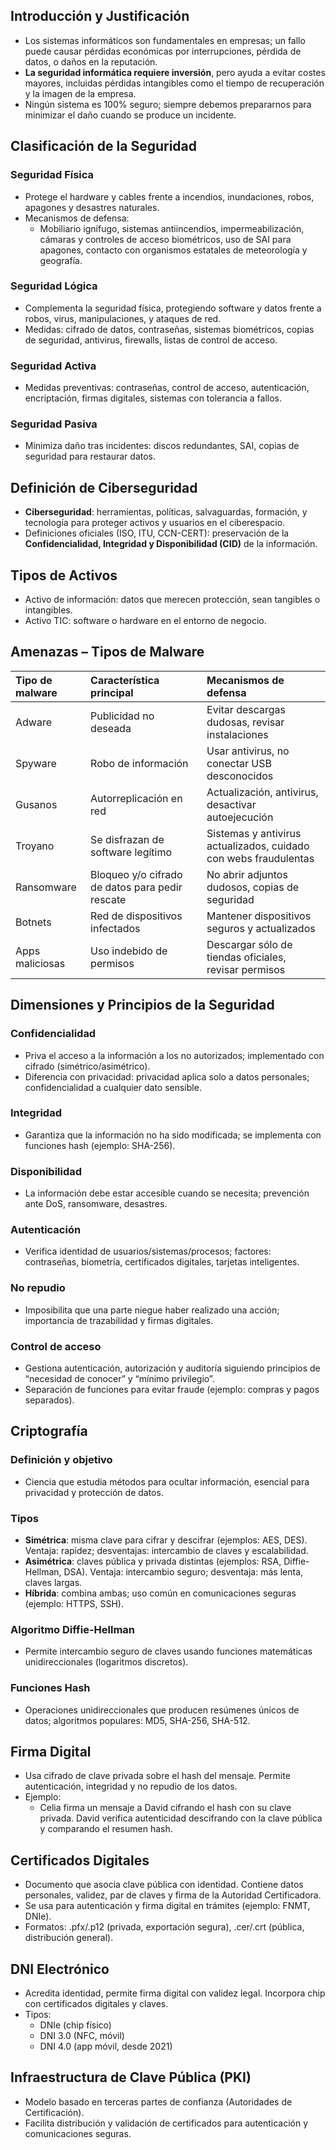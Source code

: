 ## Introducción y Justificación

- Los sistemas informáticos son fundamentales en empresas; un fallo puede causar pérdidas económicas por interrupciones, pérdida de datos, o daños en la reputación.
- **La seguridad informática requiere inversión**, pero ayuda a evitar costes mayores, incluidas pérdidas intangibles como el tiempo de recuperación y la imagen de la empresa.
- Ningún sistema es 100% seguro; siempre debemos prepararnos para minimizar el daño cuando se produce un incidente.

## Clasificación de la Seguridad

### Seguridad Física

- Protege el hardware y cables frente a incendios, inundaciones, robos, apagones y desastres naturales.
- Mecanismos de defensa:
    - Mobiliario ignífugo, sistemas antiincendios, impermeabilización, cámaras y controles de acceso biométricos, uso de SAI para apagones, contacto con organismos estatales de meteorología y geografía.


### Seguridad Lógica

- Complementa la seguridad física, protegiendo software y datos frente a robos, virus, manipulaciones, y ataques de red.
- Medidas: cifrado de datos, contraseñas, sistemas biométricos, copias de seguridad, antivirus, firewalls, listas de control de acceso.


### Seguridad Activa

- Medidas preventivas: contraseñas, control de acceso, autenticación, encriptación, firmas digitales, sistemas con tolerancia a fallos.


### Seguridad Pasiva

- Minimiza daño tras incidentes: discos redundantes, SAI, copias de seguridad para restaurar datos.

## Definición de Ciberseguridad

- **Ciberseguridad**: herramientas, políticas, salvaguardas, formación, y tecnología para proteger activos y usuarios en el ciberespacio.
- Definiciones oficiales (ISO, ITU, CCN-CERT): preservación de la **Confidencialidad, Integridad y Disponibilidad (CID)** de la información.

## Tipos de Activos

- Activo de información: datos que merecen protección, sean tangibles o intangibles.
- Activo TIC: software o hardware en el entorno de negocio.

## Amenazas – Tipos de Malware

| Tipo de malware | Característica principal | Mecanismos de defensa |
| :-- | :-- | :-- |
| Adware | Publicidad no deseada | Evitar descargas dudosas, revisar instalaciones |
| Spyware | Robo de información | Usar antivirus, no conectar USB desconocidos |
| Gusanos | Autorreplicación en red | Actualización, antivirus, desactivar autoejecución |
| Troyano | Se disfrazan de software legítimo | Sistemas y antivirus actualizados, cuidado con webs fraudulentas |
| Ransomware | Bloqueo y/o cifrado de datos para pedir rescate | No abrir adjuntos dudosos, copias de seguridad |
| Botnets | Red de dispositivos infectados | Mantener dispositivos seguros y actualizados |
| Apps maliciosas | Uso indebido de permisos | Descargar sólo de tiendas oficiales, revisar permisos |

## Dimensiones y Principios de la Seguridad

### Confidencialidad

- Priva el acceso a la información a los no autorizados; implementado con cifrado (simétrico/asimétrico).
- Diferencia con privacidad: privacidad aplica solo a datos personales; confidencialidad a cualquier dato sensible.


### Integridad

- Garantiza que la información no ha sido modificada; se implementa con funciones hash (ejemplo: SHA-256).


### Disponibilidad

- La información debe estar accesible cuando se necesita; prevención ante DoS, ransomware, desastres.


### Autenticación

- Verifica identidad de usuarios/sistemas/procesos; factores: contraseñas, biometría, certificados digitales, tarjetas inteligentes.


### No repudio

- Imposibilita que una parte niegue haber realizado una acción; importancia de trazabilidad y firmas digitales.


### Control de acceso

- Gestiona autenticación, autorización y auditoría siguiendo principios de “necesidad de conocer” y “mínimo privilegio”.
- Separación de funciones para evitar fraude (ejemplo: compras y pagos separados).

## Criptografía

### Definición y objetivo

- Ciencia que estudia métodos para ocultar información, esencial para privacidad y protección de datos.


### Tipos

- **Simétrica**: misma clave para cifrar y descifrar (ejemplos: AES, DES). Ventaja: rapidez; desventajas: intercambio de claves y escalabilidad.
- **Asimétrica**: claves pública y privada distintas (ejemplos: RSA, Diffie-Hellman, DSA). Ventaja: intercambio seguro; desventaja: más lenta, claves largas.
- **Híbrida**: combina ambas; uso común en comunicaciones seguras (ejemplo: HTTPS, SSH).

### Algoritmo Diffie-Hellman

- Permite intercambio seguro de claves usando funciones matemáticas unidireccionales (logaritmos discretos).

### Funciones Hash

- Operaciones unidireccionales que producen resúmenes únicos de datos; algoritmos populares: MD5, SHA-256, SHA-512.

## Firma Digital

- Usa cifrado de clave privada sobre el hash del mensaje. Permite autenticación, integridad y no repudio de los datos.
- Ejemplo:
    - Celia firma un mensaje a David cifrando el hash con su clave privada. David verifica autenticidad descifrando con la clave pública y comparando el resumen hash.


## Certificados Digitales

- Documento que asocia clave pública con identidad. Contiene datos personales, validez, par de claves y firma de la Autoridad Certificadora.
- Se usa para autenticación y firma digital en trámites (ejemplo: FNMT, DNIe).
- Formatos: .pfx/.p12 (privada, exportación segura), .cer/.crt (pública, distribución general).

## DNI Electrónico

- Acredita identidad, permite firma digital con validez legal. Incorpora chip con certificados digitales y claves.
- Tipos:
    - DNIe (chip físico)
    - DNI 3.0 (NFC, móvil)
    - DNI 4.0 (app móvil, desde 2021)

## Infraestructura de Clave Pública (PKI)

- Modelo basado en terceras partes de confianza (Autoridades de Certificación).
- Facilita distribución y validación de certificados para autenticación y comunicaciones seguras.


